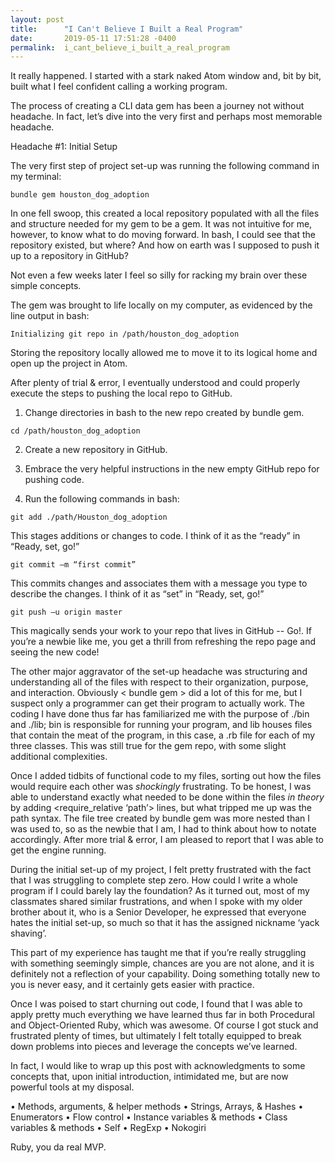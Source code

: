 ```yaml
---
layout: post
title:      "I Can't Believe I Built a Real Program"
date:       2019-05-11 17:51:28 -0400
permalink:  i_cant_believe_i_built_a_real_program
---
```



It really happened. I started with a stark naked Atom window and, bit by bit, built what I feel confident calling a working program. 

The process of creating a CLI data gem has been a journey not without headache. In fact, let’s dive into the very first and perhaps most memorable headache.

Headache #1: Initial Setup

The very first step of project set-up was running the following command in my terminal:

```
bundle gem houston_dog_adoption
```

In one fell swoop, this created a local repository populated with all the files and structure needed for my gem to be a gem. It was not intuitive for me, however, to know what to do moving forward. In bash, I could see that the repository existed, but where? And how on earth was I supposed to push it up to a repository in GitHub?

Not even a few weeks later I feel so silly for racking my brain over these simple concepts. 

The gem was brought to life locally on my computer, as evidenced by the line output in bash:

```
Initializing git repo in /path/houston_dog_adoption
```

Storing the repository locally allowed me to move it to its logical home and open up the project in Atom.

After plenty of trial & error, I eventually understood and could properly execute the steps to pushing the local repo to GitHub.

1.  Change directories in bash to the new repo created by bundle gem.
```
cd /path/houston_dog_adoption
```

2. Create a new repository in GitHub.

3. Embrace the very helpful instructions in the new empty GitHub repo for pushing code.

4. Run the following commands in bash:
```
git add ./path/Houston_dog_adoption
```
This stages additions or changes to code. I think of it as the “ready” in “Ready, set, go!”

```
git commit –m “first commit”
```
This commits changes and associates them with a message you type to describe the changes. I think of it as “set” in “Ready, set, go!”

```
git push –u origin master
```
This magically sends your work to your repo that lives in GitHub -- Go!. If you’re a newbie like me, you get a thrill from refreshing the repo page and seeing the new code!

The other major aggravator of the set-up headache was structuring and understanding all of the files with respect to their organization, purpose, and interaction. Obviously < bundle gem > did a lot of this for me, but I suspect only a programmer can get their program to actually work. The coding I have done thus far has familiarized me with the purpose of ./bin and ./lib; bin is responsible for running your program, and lib houses files that contain the meat of the program, in this case, a .rb file for each of my three classes. This was still true for the gem repo, with some slight additional complexities.

Once I added tidbits of functional code to my files, sorting out how the files would require each other was *shockingly* frustrating. To be honest, I was able to understand exactly what needed to be done within the files *in theory* by adding <require_relative ‘path’> lines, but what tripped me up was the path syntax. The file tree created by bundle gem was more nested than I was used to, so as the newbie that I am, I had to think about how to notate accordingly. After more trial & error, I am pleased to report that I was able to get the engine running.

During the initial set-up of my project, I felt pretty frustrated with the fact that I was struggling to complete step zero. How could I write a whole program if I could barely lay the foundation? As it turned out, most of my classmates shared similar frustrations, and when I spoke with my older brother about it, who is a Senior Developer, he expressed that everyone hates the initial set-up, so much so that it has the assigned nickname ‘yack shaving’. 

This part of my experience has taught me that if you’re really struggling with something seemingly simple, chances are you are not alone, and it is definitely not a reflection of your capability. Doing something totally new to you is never easy, and it certainly gets easier with practice.

Once I was poised to start churning out code, I found that I was able to apply pretty much everything we have learned thus far in both Procedural and Object-Oriented Ruby, which was awesome. Of course I got stuck and frustrated plenty of times, but ultimately I felt totally equipped to break down problems into pieces and leverage the concepts we’ve learned. 

In fact, I would like to wrap up this post with acknowledgments to some concepts that, upon initial introduction, intimidated me, but are now powerful tools at my disposal.

•	Methods, arguments, & helper methods
•	Strings, Arrays, & Hashes
•	Enumerators 
•	Flow control
•	Instance variables & methods
•	Class variables & methods
•	Self
•	RegExp
•	Nokogiri

Ruby, you da real MVP.


